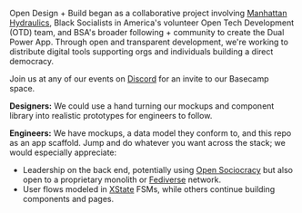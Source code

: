 Open Design + Build began as a collaborative project involving [Manhattan Hydraulics](https://twitter.com/hydraulics_nyc), Black Socialists in America's volunteer Open Tech Development (OTD) team, and BSA's broader following + community to create the Dual Power App. Through open and transparent development, we're working to distribute digital tools supporting orgs and individuals building a direct democracy.

Join us at any of our events on [Discord](https://discord.gg/BqdhzwM2aa) for an invite to our Basecamp space.

**Designers:** We could use a hand turning our mockups and component library into realistic prototypes for engineers to follow.

**Engineers:** We have mockups, a data model they conform to, and this repo as an app scaffold. Jump and do whatever you want across the stack; we would especially appreciate:
- Leadership on the back end, potentially using [Open Sociocracy](https://www.opensociocracy.org/) but also open to a proprietary monolith or [Fediverse](https://fediverse.party/) network.
- User flows modeled in [XState](https://xstate.js.org/) FSMs, while others continue building components and pages.
